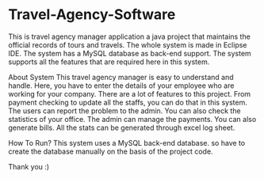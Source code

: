 # Travel-Agency-Software

This is travel agency manager application a java project that maintains the official records of tours and travels. The whole system is made in Eclipse IDE. The system has a MySQL database as back-end support. The system supports all the features that are required here in this system.

About System
This travel agency manager is easy to understand and handle. Here, you have to enter the details of your employee who are working for your company. There are a lot of features to this project. From payment checking to update all the staffs, you can do that in this system. The users can report the problem to the admin. You can also check the statistics of your office. The admin can manage the payments. You can also generate bills. All the stats can be generated through excel log sheet.

How To Run?
This system uses a MySQL back-end database. so have to create the database manually on the basis of the project code.

Thank you :)
